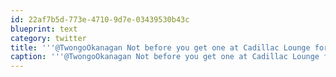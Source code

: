 ```yaml
---
id: 22af7b5d-773e-4710-9d7e-03439530b43c
blueprint: text
category: twitter
title: '''@TwongoOkanagan Not before you get one at Cadillac Lounge for "frequent-flyer" @rtaylor'
caption: '''@TwongoOkanagan Not before you get one at Cadillac Lounge for "frequent-flyer" <span class="username username_linked">@<a href="https://twitter.com/rtaylor" title="Elon Musk">rtaylor</a></span>'
---
```


